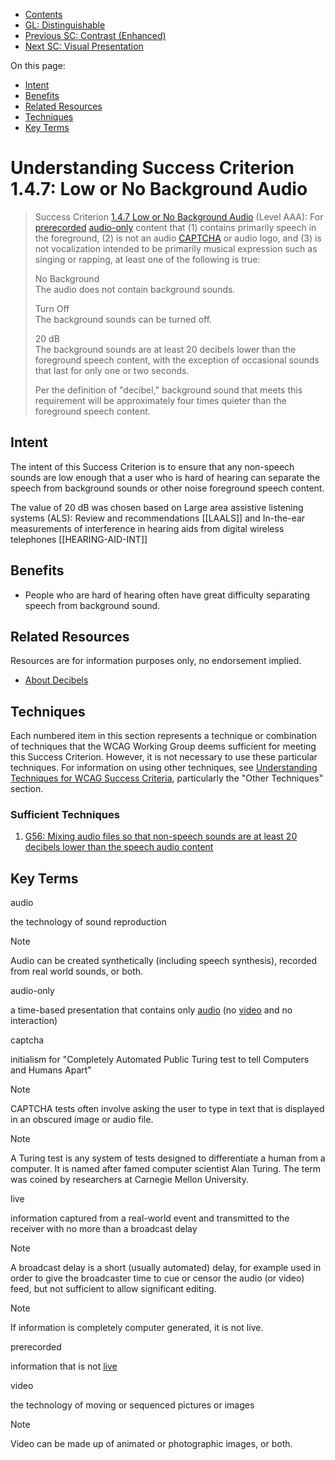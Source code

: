 -   [Contents](. "Table of Contents")
-   [GL: Distinguishable](distinguishable)
-   [Previous SC: Contrast (Enhanced)](contrast-enhanced)
-   [Next SC: Visual Presentation](visual-presentation)

On this page:

-   [Intent](#intent)
-   [Benefits](#benefits)
-   [Related Resources](#resources)
-   [Techniques](#techniques)
-   [Key Terms](#key-terms)

Understanding Success Criterion 1.4.7: Low or No Background Audio
=================================================================

> Success Criterion [1.4.7 Low or No Background Audio](https://www.w3.org/TR/WCAG21/#low-or-no-background-audio) (Level AAA): For [prerecorded](#dfn-prerecorded) [audio-only](#dfn-audio-only) content that (1) contains primarily speech in the foreground, (2) is not an audio [CAPTCHA](#dfn-captcha) or audio logo, and (3) is not vocalization intended to be primarily musical expression such as singing or rapping, at least one of the following is true:
>
> No Background  
> The audio does not contain background sounds.
>
> Turn Off  
> The background sounds can be turned off.
>
> 20 dB  
> The background sounds are at least 20 decibels lower than the foreground speech content, with the exception of occasional sounds that last for only one or two seconds.
>
> Per the definition of "decibel," background sound that meets this requirement will be approximately four times quieter than the foreground speech content.

Intent
------

The intent of this Success Criterion is to ensure that any non-speech sounds are low enough that a user who is hard of hearing can separate the speech from background sounds or other noise foreground speech content.

The value of 20 dB was chosen based on Large area assistive listening systems (ALS): Review and recommendations \[\[LAALS\]\] and In-the-ear measurements of interference in hearing aids from digital wireless telephones \[\[HEARING-AID-INT\]\]

Benefits
--------

-   People who are hard of hearing often have great difficulty separating speech from background sound.

Related Resources
-----------------

Resources are for information purposes only, no endorsement implied.

-   [About Decibels](http://trace.wisc.edu/docs/2004-About-dB/index.htm)

Techniques
----------

Each numbered item in this section represents a technique or combination of techniques that the WCAG Working Group deems sufficient for meeting this Success Criterion. However, it is not necessary to use these particular techniques. For information on using other techniques, see [Understanding Techniques for WCAG Success Criteria](understanding-techniques), particularly the "Other Techniques" section.

### Sufficient Techniques

1.  <a href="https://www.w3.org/WAI/WCAG21/Techniques/general/G56" class="general">G56: Mixing audio files so that non-speech sounds are at least 20 decibels lower than the speech audio content</a>

Key Terms
---------

audio

the technology of sound reproduction

Note

Audio can be created synthetically (including speech synthesis), recorded from real world sounds, or both.

audio-only

a time-based presentation that contains only [audio](#dfn-audio) (no [video](#dfn-video) and no interaction)

captcha

initialism for "Completely Automated Public Turing test to tell Computers and Humans Apart"

Note

CAPTCHA tests often involve asking the user to type in text that is displayed in an obscured image or audio file.

Note

A Turing test is any system of tests designed to differentiate a human from a computer. It is named after famed computer scientist Alan Turing. The term was coined by researchers at Carnegie Mellon University.

live

information captured from a real-world event and transmitted to the receiver with no more than a broadcast delay

Note

A broadcast delay is a short (usually automated) delay, for example used in order to give the broadcaster time to cue or censor the audio (or video) feed, but not sufficient to allow significant editing.

Note

If information is completely computer generated, it is not live.

prerecorded

information that is not [live](#dfn-live)

video

the technology of moving or sequenced pictures or images

Note

Video can be made up of animated or photographic images, or both.

